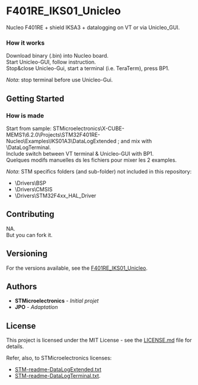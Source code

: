 <!---  \mainpage  -->

# F401RE\_IKS01\_Unicleo
Nucleo F401RE + shield IKSA3 + datalogging on VT or via Unicleo_GUI.

### How it works
Download binary (.bin) into Nucleo board.  
Start Unicleo-GUI, follow instruction.  
Stop&close Unicleo-Gui, start a terminal (i.e. TeraTerm), press BP1.

_Nota_: stop terminal before use Unicleo-Gui.

## Getting Started
### How is made
Start from sample: STMicroelectronics\X-CUBE-MEMS1\6.2.0\Projects\STM32F401RE-Nucleo\Examples\IKS01A3\DataLogExtended ; and mix with \DataLogTerminal.  
Include switch between VT terminal & Unicleo-GUI with BP1.  
Quelques modifs manuelles ds les fichiers pour mixer les 2 examples.

_Nota_: STM specifics folders (and sub-folder) not included in this repository:<br/>
* \Drivers\BSP  
* \Drivers\CMSIS  
* \Drivers\STM32F4xx_HAL_Driver

## Contributing
NA.  
But you can fork it.

## Versioning
For the versions available, see the [F401RE_IKS01_Unicleo](https://github.com/yJPO92/F401RE_IKS01_Unicleo).

## Authors
* **STMicroelectronics** - *Initial projet*
* **JPO** - *Adaptation*

## License
This project is licensed under the MIT License - see the [LICENSE.md](LICENSE.md) file for details.

Refer, also, to STMicroelectronics licenses:
* [STM-readme-DataLogExtended.txt](STM-readme-DataLogExtended.txt)  
* [STM-readme-DataLogTerminal.txt](STM-readme-DataLogTerminal.txt).


<!--
## yJPO92 comments
22/05/2020: \mainpage en comment
Updated on 15/05/2020
That's all folks!
--!>



